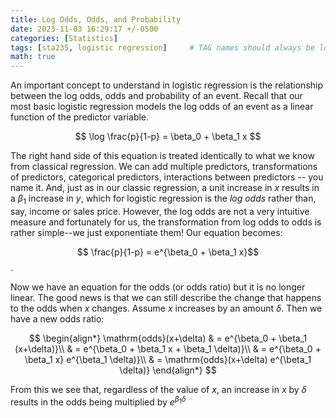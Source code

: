 ```yaml
---
title: Log Odds, Odds, and Probability
date: 2023-11-03 16:29:17 +/-0500
categories: [Statistics]
tags: [sta235, logistic regression]     # TAG names should always be lowercase
math: true
---
```



An important concept to understand in logistic regression is the relationship between the log odds, odds and probability of an event. Recall that our most basic logistic regression models the log odds of an event as a linear function of the predictor variable.

$$ \log \frac{p}{1-p} = \beta_0 + \beta_1 x $$

The right hand side of this equation is treated identically to what we know from classical regression. We can add multiple predictors, transformations of predictors, categorical predictors, interactions between predictors -- you name it. And, just as in our classic regression, a unit increase in $x$ results in a $\beta_1$ increase in $y$, which for logistic regression is the _log odds_ rather than, say, income or sales price. However, the log odds are not a very intuitive measure and fortunately for us, the transformation from log odds to odds is rather simple--we just exponentiate them! Our equation becomes:

$$ \frac{p}{1-p} = e^{\beta_0 + \beta_1 x}$$.

Now we have an equation for the odds (or odds ratio) but it is no longer linear. The good news is that we can still describe the change that happens to the odds when $x$ changes. Assume $x$ increases by an amount $\delta$. Then we have a new odds ratio:


$$ 
\begin{align*}
\mathrm{odds}(x+\delta) & = e^{\beta_0 + \beta_1 (x+\delta)}\\
              & = e^{\beta_0 + \beta_1 x + \beta_1 \delta)}\\
              & = e^{\beta_0 + \beta_1 x} e^{\beta_1 \delta)}\\
              & = \mathrm{odds}(x+\delta) e^{\beta_1 \delta)}
\end{align*}
$$

From this we see that, regardless of the value of $x$, an increase in $x$ by $\delta$ results in the odds being multiplied by $e^{\beta_1 \delta}$